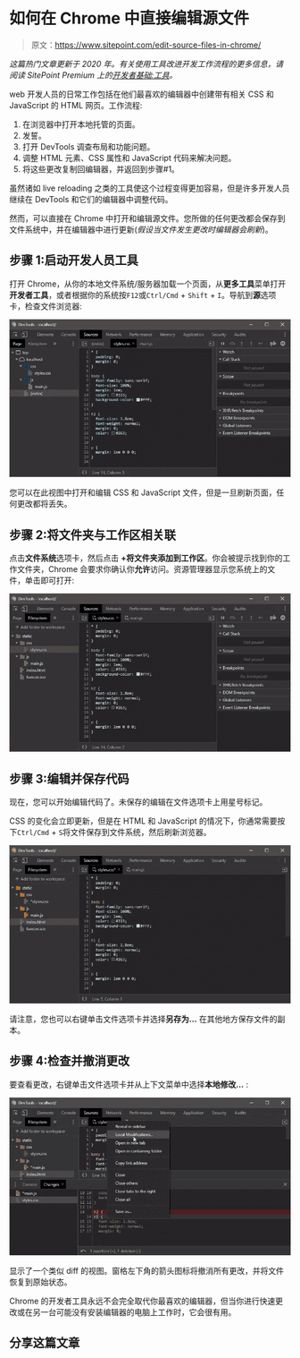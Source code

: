 # 如何在 Chrome 中直接编辑源文件

> 原文：<https://www.sitepoint.com/edit-source-files-in-chrome/>

*这篇热门文章更新于 2020 年。有关使用工具改进开发工作流程的更多信息，请阅读 SitePoint Premium 上的[开发者基础:工具](https://www.sitepoint.com/premium/books/developer-essentials-tools)。*

web 开发人员的日常工作包括在他们最喜欢的编辑器中创建带有相关 CSS 和 JavaScript 的 HTML 网页。工作流程:

1.  在浏览器中打开本地托管的页面。
2.  发誓。
3.  打开 DevTools 调查布局和功能问题。
4.  调整 HTML 元素、CSS 属性和 JavaScript 代码来解决问题。
5.  将这些更改复制回编辑器，并返回到步骤#1。

虽然诸如 live reloading 之类的工具使这个过程变得更加容易，但是许多开发人员继续在 DevTools 和它们的编辑器中调整代码。

然而，可以直接在 Chrome 中打开和编辑源文件。您所做的任何更改都会保存到文件系统中，并在编辑器中进行更新(*假设当文件发生更改时编辑器会刷新*)。

## 步骤 1:启动开发人员工具

打开 Chrome，从你的本地文件系统/服务器加载一个页面，从**更多工具**菜单打开**开发者工具**，或者根据你的系统按`F12`或`Ctrl/Cmd` + `Shift` + `I`。导航到**源**选项卡，检查文件浏览器:

![Chrome DevTools Sources](img/23195e72cb1f9ee007c7fb0fa29bd708.png)

您可以在此视图中打开和编辑 CSS 和 JavaScript 文件，但是一旦刷新页面，任何更改都将丢失。

## 步骤 2:将文件夹与工作区相关联

点击**文件系统**选项卡，然后点击 **+将文件夹添加到工作区**。你会被提示找到你的工作文件夹，Chrome 会要求你确认你**允许**访问。资源管理器显示您系统上的文件，单击即可打开:

![Chrome DevTools file system](img/b63041ddeb7f9157434343b1c63e9992.png)

## 步骤 3:编辑并保存代码

现在，您可以开始编辑代码了。未保存的编辑在文件选项卡上用星号标记。

CSS 的变化会立即更新，但是在 HTML 和 JavaScript 的情况下，你通常需要按下`Ctrl/Cmd` + `S`将文件保存到文件系统，然后刷新浏览器。

![Chrome DevTools file editing](img/a1eb4e21e5a23c6f0d9219517201fa87.png)

请注意，您也可以右键单击文件选项卡并选择**另存为…** 在其他地方保存文件的副本。

## 步骤 4:检查并撤消更改

要查看更改，右键单击文件选项卡并从上下文菜单中选择**本地修改…** :

![Chrome DevTools changes](img/ffc62d006ebacb44cef22fcdd68e875f.png)

显示了一个类似 diff 的视图。窗格左下角的箭头图标将撤消所有更改，并将文件恢复到原始状态。

Chrome 的开发者工具永远不会完全取代你最喜欢的编辑器，但当你进行快速更改或在另一台可能没有安装编辑器的电脑上工作时，它会很有用。

## 分享这篇文章
